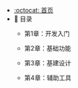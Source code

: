 - [:octocat: 首页](/README)
- :memo: 目录
   - 第1章：开发入门
   
   - 第2章：基础功能
   
   - 第3章：基建设计
   
   - 第4章：辅助工具

